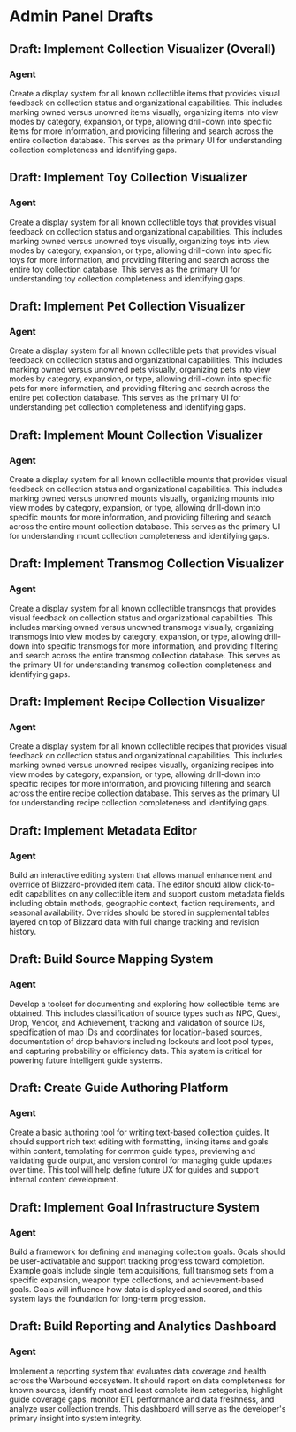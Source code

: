 # Admin Panel Drafts

## Draft: Implement Collection Visualizer (Overall)
### Agent
Create a display system for all known collectible items that provides visual feedback on collection status and organizational capabilities. This includes marking owned versus unowned items visually, organizing items into view modes by category, expansion, or type, allowing drill-down into specific items for more information, and providing filtering and search across the entire collection database. This serves as the primary UI for understanding collection completeness and identifying gaps.

## Draft: Implement Toy Collection Visualizer
### Agent
Create a display system for all known collectible toys that provides visual feedback on collection status and organizational capabilities. This includes marking owned versus unowned toys visually, organizing toys into view modes by category, expansion, or type, allowing drill-down into specific toys for more information, and providing filtering and search across the entire toy collection database. This serves as the primary UI for understanding toy collection completeness and identifying gaps.

## Draft: Implement Pet Collection Visualizer
### Agent
Create a display system for all known collectible pets that provides visual feedback on collection status and organizational capabilities. This includes marking owned versus unowned pets visually, organizing pets into view modes by category, expansion, or type, allowing drill-down into specific pets for more information, and providing filtering and search across the entire pet collection database. This serves as the primary UI for understanding pet collection completeness and identifying gaps.

## Draft: Implement Mount Collection Visualizer
### Agent
Create a display system for all known collectible mounts that provides visual feedback on collection status and organizational capabilities. This includes marking owned versus unowned mounts visually, organizing mounts into view modes by category, expansion, or type, allowing drill-down into specific mounts for more information, and providing filtering and search across the entire mount collection database. This serves as the primary UI for understanding mount collection completeness and identifying gaps.

## Draft: Implement Transmog Collection Visualizer
### Agent
Create a display system for all known collectible transmogs that provides visual feedback on collection status and organizational capabilities. This includes marking owned versus unowned transmogs visually, organizing transmogs into view modes by category, expansion, or type, allowing drill-down into specific transmogs for more information, and providing filtering and search across the entire transmog collection database. This serves as the primary UI for understanding transmog collection completeness and identifying gaps.

## Draft: Implement Recipe Collection Visualizer
### Agent
Create a display system for all known collectible recipes that provides visual feedback on collection status and organizational capabilities. This includes marking owned versus unowned recipes visually, organizing recipes into view modes by category, expansion, or type, allowing drill-down into specific recipes for more information, and providing filtering and search across the entire recipe collection database. This serves as the primary UI for understanding recipe collection completeness and identifying gaps.

## Draft: Implement Metadata Editor
### Agent
Build an interactive editing system that allows manual enhancement and override of Blizzard-provided item data. The editor should allow click-to-edit capabilities on any collectible item and support custom metadata fields including obtain methods, geographic context, faction requirements, and seasonal availability. Overrides should be stored in supplemental tables layered on top of Blizzard data with full change tracking and revision history.

## Draft: Build Source Mapping System
### Agent
Develop a toolset for documenting and exploring how collectible items are obtained. This includes classification of source types such as NPC, Quest, Drop, Vendor, and Achievement, tracking and validation of source IDs, specification of map IDs and coordinates for location-based sources, documentation of drop behaviors including lockouts and loot pool types, and capturing probability or efficiency data. This system is critical for powering future intelligent guide systems.

## Draft: Create Guide Authoring Platform
### Agent
Create a basic authoring tool for writing text-based collection guides. It should support rich text editing with formatting, linking items and goals within content, templating for common guide types, previewing and validating guide output, and version control for managing guide updates over time. This tool will help define future UX for guides and support internal content development.

## Draft: Implement Goal Infrastructure System
### Agent
Build a framework for defining and managing collection goals. Goals should be user-activatable and support tracking progress toward completion. Example goals include single item acquisitions, full transmog sets from a specific expansion, weapon type collections, and achievement-based goals. Goals will influence how data is displayed and scored, and this system lays the foundation for long-term progression.

## Draft: Build Reporting and Analytics Dashboard
### Agent
Implement a reporting system that evaluates data coverage and health across the Warbound ecosystem. It should report on data completeness for known sources, identify most and least complete item categories, highlight guide coverage gaps, monitor ETL performance and data freshness, and analyze user collection trends. This dashboard will serve as the developer's primary insight into system integrity.